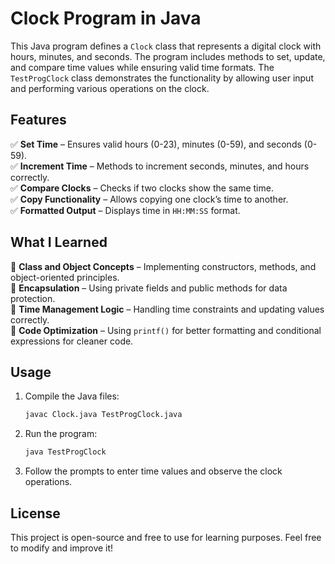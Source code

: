 # **Clock Program in Java**

This Java program defines a `Clock` class that represents a digital clock with hours, minutes, and seconds. The program includes methods to set, update, and compare time values while ensuring valid time formats. The `TestProgClock` class demonstrates the functionality by allowing user input and performing various operations on the clock.

## **Features**
✅ **Set Time** – Ensures valid hours (0-23), minutes (0-59), and seconds (0-59).  
✅ **Increment Time** – Methods to increment seconds, minutes, and hours correctly.  
✅ **Compare Clocks** – Checks if two clocks show the same time.  
✅ **Copy Functionality** – Allows copying one clock’s time to another.  
✅ **Formatted Output** – Displays time in `HH:MM:SS` format.  

## **What I Learned**
📌 **Class and Object Concepts** – Implementing constructors, methods, and object-oriented principles.  
📌 **Encapsulation** – Using private fields and public methods for data protection.  
📌 **Time Management Logic** – Handling time constraints and updating values correctly.  
📌 **Code Optimization** – Using `printf()` for better formatting and conditional expressions for cleaner code.  

## **Usage**
1. Compile the Java files:
   ```sh
   javac Clock.java TestProgClock.java
   ```
2. Run the program:
   ```sh
   java TestProgClock
   ```
3. Follow the prompts to enter time values and observe the clock operations.

## **License**
This project is open-source and free to use for learning purposes. Feel free to modify and improve it!
